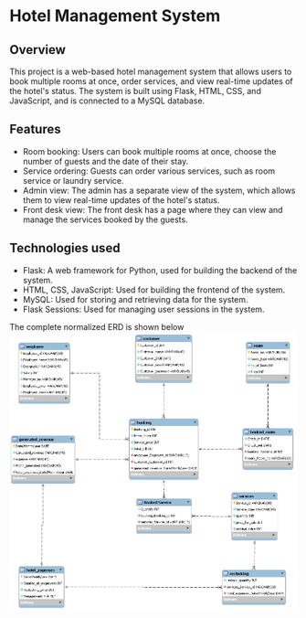 # Hotel Management System

## Overview
This project is a web-based hotel management system that allows users to book multiple rooms at once, order services, and view real-time updates of the hotel's status. The system is built using Flask, HTML, CSS, and JavaScript, and is connected to a MySQL database.

## Features
- Room booking: Users can book multiple rooms at once, choose the number of guests and the date of their stay.
- Service ordering: Guests can order various services, such as room service or laundry service.
- Admin view: The admin has a separate view of the system, which allows them to view real-time updates of the hotel's status.
- Front desk view: The front desk has a page where they can view and manage the services booked by the guests.

## Technologies used
- Flask: A web framework for Python, used for building the backend of the system.
- HTML, CSS, JavaScript: Used for building the frontend of the system.
- MySQL: Used for storing and retrieving data for the system.
- Flask Sessions: Used for managing user sessions in the system.

The complete normalized ERD is shown below
![img](Project.png)

